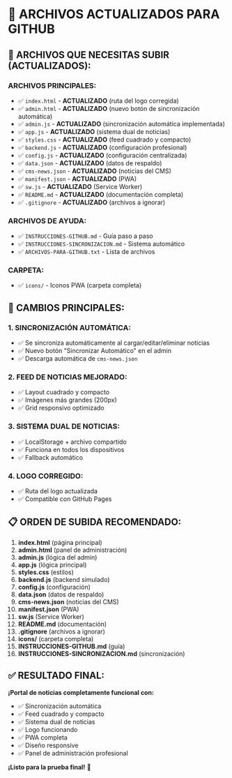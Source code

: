 # 📁 ARCHIVOS ACTUALIZADOS PARA GITHUB

## 🚀 ARCHIVOS QUE NECESITAS SUBIR (ACTUALIZADOS):

### **ARCHIVOS PRINCIPALES:**
- ✅ `index.html` - **ACTUALIZADO** (ruta del logo corregida)
- ✅ `admin.html` - **ACTUALIZADO** (nuevo botón de sincronización automática)
- ✅ `admin.js` - **ACTUALIZADO** (sincronización automática implementada)
- ✅ `app.js` - **ACTUALIZADO** (sistema dual de noticias)
- ✅ `styles.css` - **ACTUALIZADO** (feed cuadrado y compacto)
- ✅ `backend.js` - **ACTUALIZADO** (configuración profesional)
- ✅ `config.js` - **ACTUALIZADO** (configuración centralizada)
- ✅ `data.json` - **ACTUALIZADO** (datos de respaldo)
- ✅ `cms-news.json` - **ACTUALIZADO** (noticias del CMS)
- ✅ `manifest.json` - **ACTUALIZADO** (PWA)
- ✅ `sw.js` - **ACTUALIZADO** (Service Worker)
- ✅ `README.md` - **ACTUALIZADO** (documentación completa)
- ✅ `.gitignore` - **ACTUALIZADO** (archivos a ignorar)

### **ARCHIVOS DE AYUDA:**
- ✅ `INSTRUCCIONES-GITHUB.md` - Guía paso a paso
- ✅ `INSTRUCCIONES-SINCRONIZACION.md` - Sistema automático
- ✅ `ARCHIVOS-PARA-GITHUB.txt` - Lista de archivos

### **CARPETA:**
- ✅ `icons/` - Iconos PWA (carpeta completa)

## 🎯 CAMBIOS PRINCIPALES:

### **1. SINCRONIZACIÓN AUTOMÁTICA:**
- ✅ Se sincroniza automáticamente al cargar/editar/eliminar noticias
- ✅ Nuevo botón "Sincronizar Automático" en el admin
- ✅ Descarga automática de `cms-news.json`

### **2. FEED DE NOTICIAS MEJORADO:**
- ✅ Layout cuadrado y compacto
- ✅ Imágenes más grandes (200px)
- ✅ Grid responsivo optimizado

### **3. SISTEMA DUAL DE NOTICIAS:**
- ✅ LocalStorage + archivo compartido
- ✅ Funciona en todos los dispositivos
- ✅ Fallback automático

### **4. LOGO CORREGIDO:**
- ✅ Ruta del logo actualizada
- ✅ Compatible con GitHub Pages

## 📋 ORDEN DE SUBIDA RECOMENDADO:

1. **index.html** (página principal)
2. **admin.html** (panel de administración)
3. **admin.js** (lógica del admin)
4. **app.js** (lógica principal)
5. **styles.css** (estilos)
6. **backend.js** (backend simulado)
7. **config.js** (configuración)
8. **data.json** (datos de respaldo)
9. **cms-news.json** (noticias del CMS)
10. **manifest.json** (PWA)
11. **sw.js** (Service Worker)
12. **README.md** (documentación)
13. **.gitignore** (archivos a ignorar)
14. **icons/** (carpeta completa)
15. **INSTRUCCIONES-GITHUB.md** (guía)
16. **INSTRUCCIONES-SINCRONIZACION.md** (sincronización)

## ✅ RESULTADO FINAL:

**¡Portal de noticias completamente funcional con:**
- ✅ Sincronización automática
- ✅ Feed cuadrado y compacto
- ✅ Sistema dual de noticias
- ✅ Logo funcionando
- ✅ PWA completa
- ✅ Diseño responsive
- ✅ Panel de administración profesional

**¡Listo para la prueba final!** 🎉
